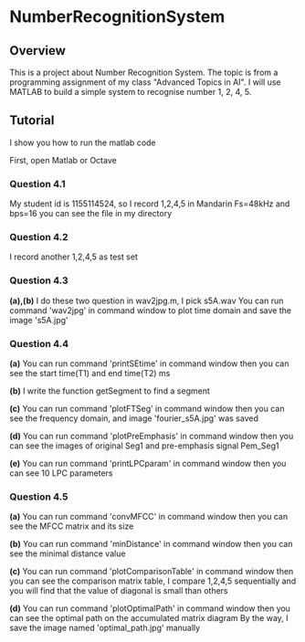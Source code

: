 # NumberRecognitionSystem

## Overview
This is a project about Number Recognition System.
The topic is from a programming assignment of my class "Advanced Topics in AI".
I will use MATLAB to build a simple system to recognise number 1, 2, 4, 5.

## Tutorial
I show you how to run the matlab code

First, open Matlab or Octave

### Question 4.1
My student id is 1155114524, so I record 1,2,4,5 in Mandarin
Fs=48kHz and bps=16
you can see the file in my directory

### Question 4.2
I record another 1,2,4,5 as test set

### Question 4.3
**(a),(b)**
I do these two question in wav2jpg.m, I pick s5A.wav
You can run command 'wav2jpg' in command window
to plot time domain and save the image 's5A.jpg'

### Question 4.4
**(a)**
You can run command 'printSEtime' in command window
then you can see the start time(T1) and end time(T2) ms

**(b)**
I write the function getSegment to find a segment

**(c)**
You can run command 'plotFTSeg' in command window
then you can see the frequency domain, and image 'fourier_s5A.jpg' was saved

**(d)**
You can run command 'plotPreEmphasis' in command window
then you can see the images of original Seg1 and pre-emphasis signal Pem_Seg1

**(e)**
You can run command 'printLPCparam' in command window
then you can see 10 LPC parameters

### Question 4.5
**(a)**
You can run command 'convMFCC' in command window
then you can see the MFCC matrix and its size

**(b)**
You can run command 'minDistance' in command window
then you can see the minimal distance value

**(c)**
You can run command 'plotComparisonTable' in command window
then you can see the comparison matrix table, 
I compare 1,2,4,5 sequentially and you will find that
the value of diagonal is small than others


**(d)**
You can run command 'plotOptimalPath' in command window
then you can see the optimal path on the accumulated matrix diagram
By the way, I save the image named 'optimal_path.jpg' manually
